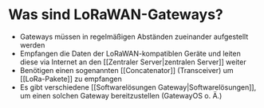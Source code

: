 # Was sind LoRaWAN-Gateways?
- Gateways müssen in regelmäßigen Abständen zueinander aufgestellt werden
- Empfangen die Daten der LoRaWAN-kompatiblen Geräte und leiten diese via Internet an den [[Zentraler Server|zentralen Server]] weiter
- Benötigen einen sogenannten [[Concatenator]] (Transceiver) um [[LoRa-Pakete]] zu empfangen
- Es gibt verschiedene [[Softwarelösungen Gateway|Softwarelösungen]], um einen solchen Gateway bereitzustellen (GatewayOS o. Ä.)